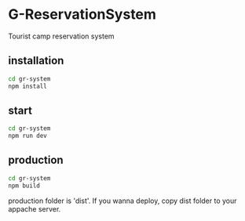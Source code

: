 # G-ReservationSystem
Tourist camp reservation system

## installation

```sh
cd gr-system
npm install
```

## start

```sh
cd gr-system
npm run dev
```

## production 

```sh
cd gr-system
npm build
```

production folder is 'dist'. If you wanna deploy, copy dist folder to your appache server.
